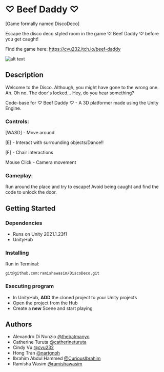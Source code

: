 # ♡ Beef Daddy ♡ 
[Game formally named DiscoDeco]

Escape the disco deco styled room in the game ♡ Beef Daddy ♡ before you get caught!

Find the game here: https://cvu232.itch.io/beef-daddy

![alt text](https://img.itch.zone/aW1nLzc0NDg1NjEucG5n/original/Sxo9Uw.png)

## Description

Welcome to the Disco. Although, you might have gone to the wrong one. Ah. Oh no. The door's locked... Hey, do you hear something?

Code-base for ♡ Beef Daddy ♡ - A 3D platformer made using the Unity Engine.

### Controls:

[WASD] - Move around

[E] - Interact with surrounding objects/Dance!!

[F] - Chair interactions

Mouse Click - Camera movement

### Gameplay:

Run around the place and try to escape! Avoid being caught and find the code to unlock the door.

## Getting Started

### Dependencies

* Runs on Unity 2021.1.23f1
* UnityHub

### Installing
Run in Terminal:
```
git@github.com:ramishawasim/DiscoDeco.git
```

### Executing program

* In UnityHub, **ADD** the cloned project to your Unity projects
* Open the project from the Hub
* Create a **new** Scene and start playing

## Authors

* Alexandro Di Nunzio [@thebatmanyo](https://github.com/thebatmanyo)
* Catherine Turuta [@catherineturuta](https://github.com/catherineturuta)
* Cindy Vu [@cvu232](https://github.com/cvu232)
* Hong Tran [@nartgnoh](https://github.com/nartgnoh)
* Ibrahim Abdul Hammed [@CuriousIbrahim](https://github.com/CuriousIbrahim)
* Ramisha Wasim [@ramishawasim](https://github.com/ramishawasim)

<!-- ## Acknowledgments -->

